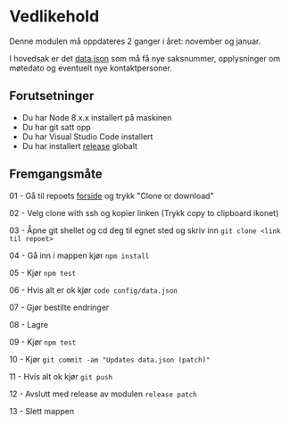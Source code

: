 # Vedlikehold

Denne modulen må oppdateres 2 ganger i året: november og januar.

I hovedsak er det [data.json](config/data.json) som må få nye saksnummer, opplysninger om møtedato og eventuelt nye kontaktpersoner.

## Forutsetninger
- Du har Node 8.x.x installert på maskinen
- Du har git satt opp
- Du har Visual Studio Code installert
- Du har installert [release](https://www.npmjs.com/package/release) globalt

## Fremgangsmåte

01 - Gå til repoets [forside](https://github.com/telemark/tfk-saksbehandling-get-saksnummer) og trykk "Clone or download"

02 - Velg clone with ssh og kopier linken (Trykk copy to clipboard ikonet)

03 - Åpne git shellet og cd deg til egnet sted og skriv inn ```git clone <link til repoet>```

04 - Gå inn i mappen kjør ```npm install```

05 - Kjør ```npm test```

06 - Hvis alt er ok kjør ```code config/data.json```

07 - Gjør bestilte endringer

08 - Lagre

09 - Kjør ```npm test```

10 - Kjør ```git commit -am "Updates data.json (patch)"```

11 - Hvis alt ok kjør ```git push```

12 - Avslutt med release av modulen ```release patch```

13 - Slett mappen